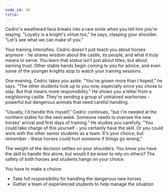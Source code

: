 ```yaml
---
node_id: d4
title: 
---
```


Cedric's weathered face breaks into a rare smile when you tell him you're staying. "Loyalty is a knight's virtue too," he says, clasping your shoulder. "Let's see what we can make of you."

Your training intensifies. Cedric doesn't just teach you about horses anymore - he shares wisdom about the castle, its people, and what it truly means to serve. You learn that status isn't just about titles, but about earning trust. Other stable hands begin coming to you for advice, and even some of the younger knights stop to watch your training sessions.

One evening, Cedric takes you aside. "You've grown more than I hoped," he says. "The other students look up to you now, especially since you chose to stay. But that means more responsibility." He shows you a letter from a neighboring castle. They're sending a group of untrained warhorses - powerful but dangerous animals that need careful handling.

"Usually, I'd handle this myself," Cedric continues, "but I'm needed at the northern stable for the next week. Someone needs to oversee the new horses' arrival and first days of training." He studies you carefully. "You could take charge of this yourself - you certainly have the skill. Or you could work with the other senior students as a team. It's your choice, but remember - these horses could hurt someone if things go wrong."

The weight of the decision settles on your shoulders. You know you have the skill to handle this alone, but would it be wiser to rely on others? The safety of both horses and students hangs on your choice.

You have to make a choice:
- Take full responsibility for handling the dangerous new horses
- Gather a team of experienced students to help manage the situation

